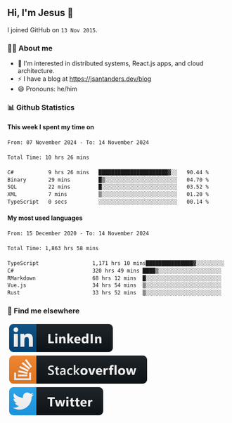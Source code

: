 ## Hi, I'm Jesus 👋

I joined GitHub on `13 Nov 2015`.

<!-- Talking about you -->

### 👨‍💻 About me

- 👦 I'm interested in distributed systems, React.js apps, and cloud architecture.
- ⚡️ I have a blog at <https://jsantanders.dev/blog>
- 😄 Pronouns: he/him

### 📊 Github Statistics

#### This week I spent my time on

<!--START_SECTION:weekly-->

```txt
From: 07 November 2024 - To: 14 November 2024

Total Time: 10 hrs 26 mins

C#           9 hrs 26 mins   ██████████████████████▓░░   90.44 %
Binary       29 mins         █▒░░░░░░░░░░░░░░░░░░░░░░░   04.70 %
SQL          22 mins         █░░░░░░░░░░░░░░░░░░░░░░░░   03.52 %
XML          7 mins          ▒░░░░░░░░░░░░░░░░░░░░░░░░   01.20 %
TypeScript   0 secs          ░░░░░░░░░░░░░░░░░░░░░░░░░   00.14 %
```

<!--END_SECTION:weekly-->

#### My most used languages

<!--START_SECTION:alltime-->

```txt
From: 15 December 2020 - To: 14 November 2024

Total Time: 1,863 hrs 58 mins

TypeScript                 1,171 hrs 10 mins███████████████▓░░░░░░░░░   62.83 %
C#                         320 hrs 49 mins ████▒░░░░░░░░░░░░░░░░░░░░   17.21 %
RMarkdown                  68 hrs 12 mins  █░░░░░░░░░░░░░░░░░░░░░░░░   03.66 %
Vue.js                     34 hrs 54 mins  ▒░░░░░░░░░░░░░░░░░░░░░░░░   01.87 %
Rust                       33 hrs 52 mins  ▒░░░░░░░░░░░░░░░░░░░░░░░░   01.82 %
```

<!--END_SECTION:alltime-->

### 📢 Find me elsewhere

<p>
  <a target="_blank" href="https://linkedin.com/in/jsantanders">
    <img src="https://github.com/jsantanders/jsantanders/blob/master/img/linkedin.svg" alt="LinkedIn" style="vertical-align:top; margin:4px">
  </a>
  
  <a target="_blank" href="https://stackoverflow.com/users/7318331/jesus-santander">
    <img src="https://github.com/jsantanders/jsantanders/blob/master/img/stackoverflow.svg" alt="StackOverflow" style="vertical-align:top; margin:4px">
  </a>
  
  <a target="_blank" href="http://twitter.com/jsantanders">
    <img src="https://github.com/jsantanders/jsantanders/blob/master/img/twitter.svg" alt="Twitter" style="vertical-align:top; margin:4px">
  </a>
</p>
